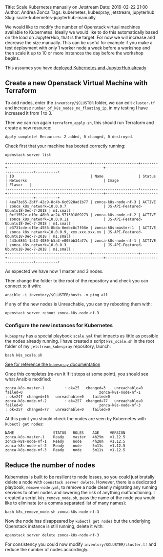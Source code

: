 Title: Scale Kubernetes manually on Jetstream
Date: 2019-02-22 21:00
Author: Andrea Zonca
Tags: kubernetes, kubespray, jetstream, jupyterhub
Slug: scale-kubernetes-jupyterhub-manually

We would like to modify the number of Openstack virtual machines available to Kubernetes.
Ideally we would like to do this automatically based on the load on JupyterHub, that is the
target.
For now we will increase and decrease the size manually.
This can be useful for example if you make a test deployment with only 1 worker node a week
before a workshop and then scale it up to 10 or more instances the day before the workshop
begins.

This assumes you have [deployed Kubernetes and JupyterHub already](http://zonca.github.io/2019/02/kubernetes-jupyterhub-jetstream-kubespray.html)

## Create a new Openstack Virtual Machine with Terraform

To add nodes, enter the `inventory/$CLUSTER` folder, we can edit `cluster.tf` and increase `number_of_k8s_nodes_no_floating_ip`, in my testing I have increased it from 1 to 3.

Then we can run again `terraform_apply.sh`, this should run Terraform and create a new resource:

```
Apply complete! Resources: 2 added, 0 changed, 0 destroyed.
```

Check first that your machine has booted correctly running:

    openstack server list

```
+--------------------------------------+---------------------+--------+--------------------------------------------+-------------------------------------+----------+
| ID                                   | Name                | Status | Networks                                   | Image                               | Flavor   |
+--------------------------------------+---------------------+--------+--------------------------------------------+-------------------------------------+----------+
| 4ea73e65-2bff-42c9-8c4b-6c6928ad1b77 | zonca-k8s-node-nf-3 | ACTIVE | zonca_k8s_network=10.0.0.7                 | JS-API-Featured-Ubuntu18-Dec-7-2018 | m1.small |                                                       | 0cf1552e-ef0c-48b0-ac24-571301809273 | zonca-k8s-node-nf-2 | ACTIVE | zonca_k8s_network=10.0.0.11                | JS-API-Featured-Ubuntu18-Dec-7-2018 | m1.small |                                                       | e3731cde-cf6e-4556-8bda-0eebc0c7f08e | zonca-k8s-master-1  | ACTIVE | zonca_k8s_network=10.0.0.9, xxx.xxx.xxx.xx | JS-API-Featured-Ubuntu18-Dec-7-2018 | m1.small |
| 443c6861-1a13-4080-b5a3-e005bb34a77c | zonca-k8s-node-nf-1 | ACTIVE | zonca_k8s_network=10.0.0.3                 | JS-API-Featured-Ubuntu18-Dec-7-2018 | m1.small |
+--------------------------------------+---------------------+--------+--------------------------------------------+-------------------------------------+----------+
```

As expected we have now 1 master and 3 nodes.

Then change the folder to the root of the repository and check you can connect to it with:

    ansible -i inventory/$CLUSTER/hosts -m ping all

If any of the new nodes is Unreachable, you can try rebooting them with:

    openstack server reboot zonca-k8s-node-nf-3

### Configure the new instances for Kubernetes

`kubespray` has a special playbook `scale.yml` that impacts as little as possible the nodes
already running.
I have created a script `k8s_scale.sh` in the root folder of my `jetstream_kubespray` repository,
launch:

    bash k8s_scale.sh

[See for reference the `kubespray` documentation](https://github.com/kubernetes-sigs/kubespray/blob/master/docs/getting-started.md#adding-nodes)

Once this completes (re-run it if it stops at some point), you should see what Ansible modified:

```
zonca-k8s-master-1         : ok=25   changed=3    unreachable=0    failed=0                                   zonca-k8s-node-nf-1        : ok=247  changed=16   unreachable=0    failed=0
zonca-k8s-node-nf-2        : ok=257  changed=77   unreachable=0    failed=0                                   zonca-k8s-node-nf-3        : ok=257  changed=77   unreachable=0    failed=0
```

At this point you should check the nodes are seen by Kubernetes with `kubectl get nodes`:

```
NAME                  STATUS   ROLES    AGE     VERSION                                                       zonca-k8s-master-1    Ready    master   4h29m   v1.12.5                                                       zonca-k8s-node-nf-1   Ready    node     4h28m   v1.12.5                                                       zonca-k8s-node-nf-2   Ready    node     5m11s   v1.12.5                                                       zonca-k8s-node-nf-3   Ready    node     5m11s   v1.12.5
```

## Reduce the number of nodes

Kubernetes is built to be resilient to node losses, so you could just brutally delete a node with `openstack server delete`. However, there is a dedicated playbook, `remove-node.yml`, to remove a node cleanly migrating any running services to other nodes and lowering the risk of anything malfunctioning.
I created a script `k8s_remove_node.sh`, pass the name of the node you would like to eliminate (or a comma separated list of many names):

    bash k8s_remove_node.sh zonca-k8s-node-nf-3

Now the node has disappeared by `kubectl get nodes` but the underlying Openstack instance is still running, delete it with:

    openstack server delete zonca-k8s-node-nf-3

For consistency you could now modify `inventory/$CLUSTER/cluster.tf` and reduce the number of nodes accordingly.
